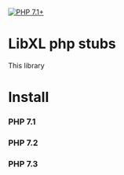 
[![PHP 7.1+](https://img.shields.io/badge/php-7.1+-ff69b4.svg)](https://packagist.org/packages/belgattitude/php_excel_dev)

# LibXL php stubs

This library

# Install

### PHP 7.1

### PHP 7.2

### PHP 7.3
